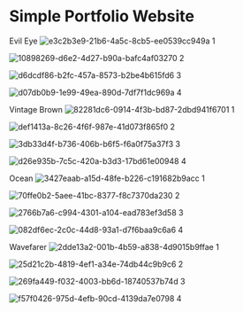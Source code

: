 # Simple Portfolio Website
Evil Eye
![e3c2b3e9-21b6-4a5c-8cb5-ee0539cc949a](https://user-images.githubusercontent.com/113114313/191652104-bae39ad8-eb49-48e1-8528-8168fad5b94e.jpg)      1

![10898269-d6e2-4d27-b90a-bafc4af03270](https://user-images.githubusercontent.com/113114313/191652270-7538da82-58fe-4e7d-8493-d84f9f5a7440.jpg)      2

![d6dcdf86-b2fc-457a-8573-b2be4b615fd6](https://user-images.githubusercontent.com/113114313/191666669-d81fad05-cbee-4ce7-adf7-ea6e5792235d.jpg)      3

![d07db0b9-1e99-49ea-890d-7df7f1dc969a](https://user-images.githubusercontent.com/113114313/191668190-67ff0251-9857-4cca-a23d-c014b25f081a.jpg)      4


Vintage Brown
![82281dc6-0914-4f3b-bd87-2dbd941f6701](https://user-images.githubusercontent.com/113114313/191652837-dba37cf8-88bb-4560-99c5-a1833a976419.jpg)      1

![def1413a-8c26-4f6f-987e-41d073f865f0](https://user-images.githubusercontent.com/113114313/191653787-89f62368-7a62-4b03-8607-ed8b93ac248a.jpg)      2

![3db33d4f-b736-406b-b6f5-f6a0f75a37f3](https://user-images.githubusercontent.com/113114313/191668604-d31d813d-dcd5-4285-a5f3-c241f8012ceb.jpg)      3

![d26e935b-7c5c-420a-b3d3-17bd61e00948](https://user-images.githubusercontent.com/113114313/191668632-a65643be-5197-40e3-9589-1da71537ef18.jpg)      4



Ocean
![3427eaab-a15d-48fe-b226-c191682b9acc](https://user-images.githubusercontent.com/113114313/191653959-e3eb6c13-bf9f-4fb1-8ee4-1ba41f44fa9a.jpg)      1

![70ffe0b2-5aee-41bc-8377-f8c7370da230](https://user-images.githubusercontent.com/113114313/191668940-8f1065df-f305-4ecf-9b6d-b326b641c03a.jpg)      2

![2766b7a6-c994-4301-a104-ead783ef3d58](https://user-images.githubusercontent.com/113114313/191669018-fdba0e99-2446-4eb3-aacf-0f79c2cb7229.jpg)      3

![082df6ec-2c0c-44d8-93a1-d7f6baa9c6a6](https://user-images.githubusercontent.com/113114313/191669060-0455232b-d393-44a2-9f94-17a935ccc39c.jpg)      4


Wavefarer
![2dde13a2-001b-4b59-a838-4d9015b9ffae](https://user-images.githubusercontent.com/113114313/191669528-01f431b8-e24b-48ab-b4dd-eaa8ffa7e8de.jpg)     1

![25d21c2b-4819-4ef1-a34e-74db44c9b9c6](https://user-images.githubusercontent.com/113114313/191669913-87d3b990-2e6d-4776-ab6e-497eeb0ceb69.jpg)     2

![269fa449-f032-4003-bb6d-18740537b74d](https://user-images.githubusercontent.com/113114313/191669545-7022c01b-3893-43ba-afe3-c734e6341dc3.jpg)     3

![f57f0426-975d-4efb-90cd-4139da7e0798](https://user-images.githubusercontent.com/113114313/191669557-b3a9a929-79a2-4c0f-9c8a-797a2e87a812.jpg)      4
